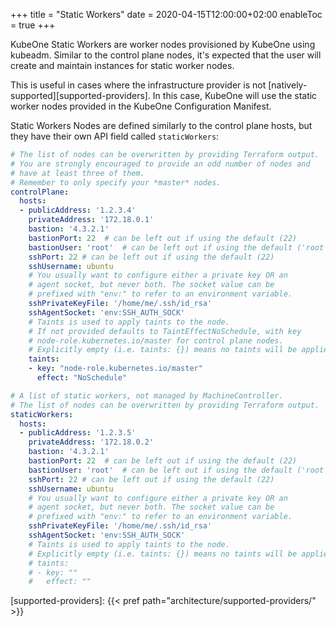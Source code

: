 +++
title = "Static Workers"
date = 2020-04-15T12:00:00+02:00
enableToc = true
+++

KubeOne Static Workers are worker nodes provisioned by KubeOne using kubeadm.
Similar to the control plane nodes, it's expected that the user will create
and maintain instances for static worker nodes.

This is useful in cases where the infrastructure provider is not
[natively-supported][supported-providers]. In this case, KubeOne will use the
static worker nodes provided in the KubeOne Configuration Manifest.

Static Workers Nodes are defined similarly to the control plane hosts,
but they have their own API field called `staticWorkers`:

```yaml
# The list of nodes can be overwritten by providing Terraform output.
# You are strongly encouraged to provide an odd number of nodes and
# have at least three of them.
# Remember to only specify your *master* nodes.
controlPlane:
  hosts:
  - publicAddress: '1.2.3.4'
    privateAddress: '172.18.0.1'
    bastion: '4.3.2.1'
    bastionPort: 22  # can be left out if using the default (22)
    bastionUser: 'root'  # can be left out if using the default ('root')
    sshPort: 22 # can be left out if using the default (22)
    sshUsername: ubuntu
    # You usually want to configure either a private key OR an
    # agent socket, but never both. The socket value can be
    # prefixed with "env:" to refer to an environment variable.
    sshPrivateKeyFile: '/home/me/.ssh/id_rsa'
    sshAgentSocket: 'env:SSH_AUTH_SOCK'
    # Taints is used to apply taints to the node.
    # If not provided defaults to TaintEffectNoSchedule, with key
    # node-role.kubernetes.io/master for control plane nodes.
    # Explicitly empty (i.e. taints: {}) means no taints will be applied.
    taints:
    - key: "node-role.kubernetes.io/master"
      effect: "NoSchedule"

# A list of static workers, not managed by MachineController.
# The list of nodes can be overwritten by providing Terraform output.
staticWorkers:
  hosts:
  - publicAddress: '1.2.3.5'
    privateAddress: '172.18.0.2'
    bastion: '4.3.2.1'
    bastionPort: 22  # can be left out if using the default (22)
    bastionUser: 'root'  # can be left out if using the default ('root')
    sshPort: 22 # can be left out if using the default (22)
    sshUsername: ubuntu
    # You usually want to configure either a private key OR an
    # agent socket, but never both. The socket value can be
    # prefixed with "env:" to refer to an environment variable.
    sshPrivateKeyFile: '/home/me/.ssh/id_rsa'
    sshAgentSocket: 'env:SSH_AUTH_SOCK'
    # Taints is used to apply taints to the node.
    # Explicitly empty (i.e. taints: {}) means no taints will be applied.
    # taints:
    # - key: ""
    #   effect: ""
```

[supported-providers]: {{< pref path="architecture/supported-providers/" >}}
